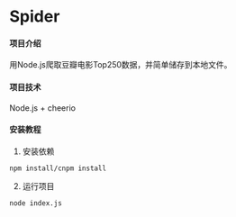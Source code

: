 # Spider

#### 项目介绍
用Node.js爬取豆瓣电影Top250数据，并简单储存到本地文件。

#### 项目技术
Node.js + cheerio

#### 安装教程
1. 安装依赖  
```
npm install/cnpm install
```
2. 运行项目  
```
node index.js
```